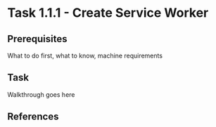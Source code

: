 # Task 1.1.1 - Create Service Worker

## Prerequisites 

What to do first, what to know, machine requirements

## Task 

Walkthrough goes here

## References

